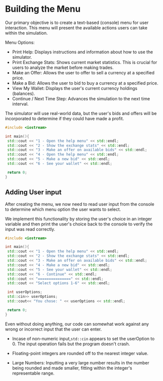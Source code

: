 # Building the Menu

Our primary objective is to create a text-based (console) menu for user interaction. This menu will present the available actions users can take within the simulation.

Menu Options:

- Print Help: Displays instructions and information about how to use the simulator.
- Print Exchange Stats: Shows current market statistics. This is crucial for users to analyze the market before making trades.
- Make an Offer: Allows the user to offer to sell a currency at a specified price.
- Make a Bid: Allows the user to bid to buy a currency at a specified price.
- View My Wallet: Displays the user's current currency holdings (balances).
- Continue / Next Time Step: Advances the simulation to the next time interval.

The simulator will use real-world data, but the user's bids and offers will be incorporated to determine if they could have made a profit.

```C++
#include <iostream>

int main(){
 std::cout << "1 - Open the help menu" << std::endl;
 std::cout << "2 - Show the exchange stats" << std::endl;
 std::cout << "3 - Make an offer on available bids" << std::endl;
 std::cout << "4 - Open the help menu" << std::endl;
 std::cout << "5 - Make a new bid" << std::endl;
 std::cout << "6 - See your wallet" << std::endl;

 return 0;
}
```
## Adding User input

After creating the menu, we now need to  read user input from the console to determine which menu option the user wants to select.

We implement this functionality by storing the user's choice in an integer variable and then print the user's choice back to the console to verify the input was read correctly.

```C++
#include <iostream>

int main(){
 std::cout << "1 - Open the help menu" << std::endl;
 std::cout << "2 - Show the exchange stats" << std::endl;
 std::cout << "3 - Make an offer on available bids" << std::endl;
 std::cout << "4 - Make a new bid" << std::endl;
 std::cout << "5 - See your wallet" << std::endl;
 std::cout << "6 - Continue" << std::endl;
 std::cout << "===============" << std::endl;
 std::cout << "Select options 1-6" << std::endl;

 int userOptions;
 std::cin>> userOptions;
 std::cout<< "You chose: " << userOptions << std::endl;

 return 0;
}
```

Even without doing anything, our code can somewhat work against any wrong or incorrect input that the user can enter.

- Incase of non-numeric input,`std::cin` appears to set the userOption to 0. The input operation fails but the program doesn't crash.

- Floating-point integers are rounded off to the nearest integer value.

- Large Numbers: Inputting a very large number results in the number being rounded and made smaller, fitting within the integer's representable range.
